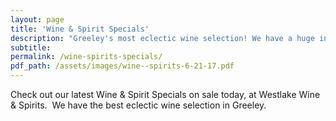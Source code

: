```yaml
---
layout: page
title: 'Wine & Spirit Specials'
description: "Greeley's most eclectic wine selection! We have a huge inventory to choose from, both foreign and domestic."
subtitle:
permalink: /wine-spirits-specials/
pdf_path: /assets/images/wine--spirits-6-21-17.pdf
---
```



Check out our latest Wine & Spirit Specials on sale today, at Westlake Wine & Spirits.  We have the best eclectic wine selection in Greeley.